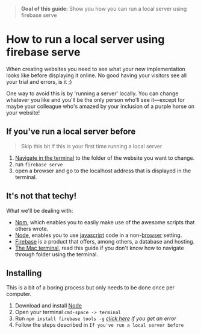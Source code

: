 > **Goal of this guide:** Show you how you can run a local server using firebase serve

# How to run a local server using firebase serve

When creating websites you need to see what your new implementation looks like before displaying it online. No good having your visitors see all your trial and errors, is it ;)

One way to avoid this is by 'running a server' locally. You can change whatever you like and you'll be the only person who'll see it––except for maybe your colleague who's amazed by your inclusion of a purple horse on your website!

## If you've run a local server before

> Skip this bit if this is your first time running a local server

1. [Navigate in the terminal](http://www.macworld.com/article/2042378/master-the-command-line-navigating-files-and-folders.html) to the folder of the website you want to change.
2. run ```firebase serve```
3. open a browser and go to the localhost address that is displayed in the terminal.

## It's not that techy!

What we'll be dealing with:
* [Npm](https://www.npmjs.com/), which enables you to easily make use of the awesome scripts that others wrote.
* [Node](https://nodejs.org/en/), enables you to use [javascript](http://www.w3schools.com/js/default.asp) code in a non-[browser](https://googleblog.blogspot.nl/2009/10/what-is-browser.html) setting.
* [Firebase](https://firebase.google.com/) is a product that offers, among others, a database and hosting.
* [The Mac terminal](http://www.macworld.com/article/2042378/master-the-command-line-navigating-files-and-folders.html), read this guide if you don't know how to navigate through folder using the terminal.

## Installing

This is a bit of a boring process but only needs to be done once per computer.

1. Download and install [Node](https://nodejs.org/en/)
2. Open your terminal ```cmd-space -> terminal```
3. Run ```npm install firebase tools -g``` *[click here](/how-to-solve-mac-permission-errors) if you get an error*
5. Follow the steps described in ```If you've run a local server before```
